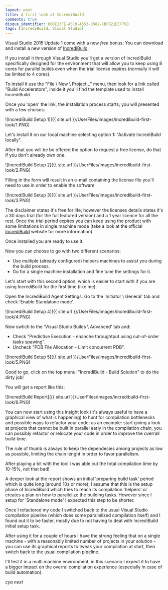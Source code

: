 ```yaml
---
layout: post
title: A first look at IncrediBuild
comments: true
disqus_identifier: 6BBE13FE-A5C9-4553-8502-CBF821EEF7CD
tags: [IncrediBuild, Visual Studio]
---
```


Visual Studio 2015 Update 1 come with a new _free_ bonus: You can download and install a new version of [IncrediBuild](http://www.incredibuild.com).

If you install it through Visual Studio you'll get a version of IncrediBuild specifically designed for the environment that will allow you to keep using 8 cores for parallel builds even when the trial license expires (normally it will be limited to 4 cores).

To install it use the "File \ New \ Project..." menu, then look for a link called "Build Accelerators", inside it you'll find the template used to install IncrediBuild.

Once you 'open' the link, the installation process starts; you will presented with a few choises:

![IncrediBuild Setup 1]({{ site.url }}/UserFiles/images/incredibuild-first-look/1.PNG)

Let's install it on our local machine selecting option 1: "Activate IncrediBuild locally".

After that you will be be offered the option to request a free license, do that if you don't already own one.

![IncrediBuild Setup 2]({{ site.url }}/UserFiles/images/incredibuild-first-look/2.PNG)

Filling in the form will result in an e-mail containing the license file you'll need to use in order to enable the software

![IncrediBuild Setup 3]({{ site.url }}/UserFiles/images/incredibuild-first-look/3.PNG)

The disclaimer states it's free for life; however the licenses details states it's a 30 days trial (for the full featured version) and a 1 year licence for all the rest. Once the trial period expires you can keep using the product with some limitations in single machine mode (take a look at the official [IncrediBuild](https://www.incredibuild.com/microsoft-incredibuild-partnership.html) website for more information).

Once installed you are ready to use it.

Now you can choose to go with two different scenarios:

- Use multiple (already configured) helpers machines to assist you during the build process.
- Go for a single machine installation and fine tune the settings for it.

Let's start with this second option, which is easier to start with if you are using IncrediBuild for the first time (like me).

Open the IncrediBuild Agent Settings.
Go to the 'Initiator \ General' tab and check 'Enable Standalone mode'.

![IncrediBuild Setup 4]({{ site.url }}/UserFiles/images/incredibuild-first-look/4.PNG)

Now swtich to the 'Visual Studio Builds \ Advanced' tab and:

- Check "Predictive Execution - enanche throughtput using out-of-order tasks spawing".
- Uncheck "PDB File Allocation - Limit concurrent PDB".

![IncrediBuild Setup 5]({{ site.url }}/UserFiles/images/incredibuild-first-look/5.PNG)

Good to go, click on the top menu: "IncrediBuild - Build Solution" to do the dirty job!

You will get a report like this:

![IncrediBuild Report]({{ site.url }}/UserFiles/images/incredibuild-first-look/6.PNG)

You can now start using this insight look (it's always useful to have a graphical view of what is happening) to hunt for compilation bottlenecks and possible ways to refactor your code; as an example: start giving a look at projects that cannot be built in parallel early in the compilation chain, you can possibly refactor or relocate your code in order to improve the overrall build time.

The rule of thumb is always to keep the dependecies among projects as low as possible, limiting the chain lenght in order to favor parallelism.

After playing a bit with the tool I was able cut the total compilation time by 10-15%, not that bad!

A deeper look at the report shows an initial 'preparing build task' period which is quite long (around 10s or more); I assume that this is the setup phase of IncrediBuild which tries to reach its compilation 'helpers' or creates a plan on how to parallelize the building tasks. However since I setup for 'Standalone mode' I expected this step to be shorter.

Once I refactored my code I switched back to the usual Visual Studio compilation pipeline (which does some parallelized compilation itself) and I found out it to be faster, mostly due to not having to deal with IncrediBuild initial setup task.

After using it for a couple of hours I have the strong feeling that on a single machine - with a reasonably limited number of projects in your solution - you can use its graphical reports to tweak your compilation at start, then switch back to the usual compilation pipeline.

I'll test it in a multi machine environment, in this scenario I expect it to have a bigger impact on the overral compilation experience (especially in case of build automation). 

_cya next_